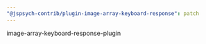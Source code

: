```yaml
---
"@jspsych-contrib/plugin-image-array-keyboard-response": patch
---
```


image-array-keyboard-response-plugin
